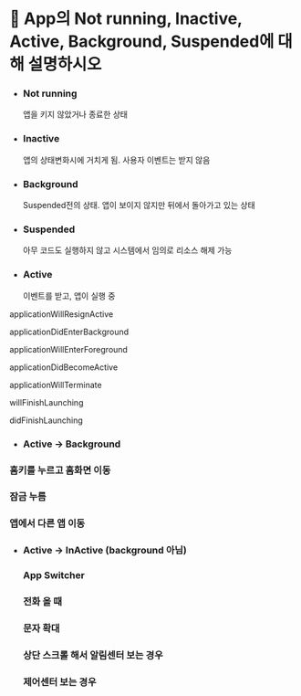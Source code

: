 # 🍎 App의 Not running, Inactive, Active, Background, Suspended에 대해 설명하시오



- ### Not running

  앱을 키지 않았거나 종료한 상태

- ### Inactive

  앱의 상태변화시에 거치게 됨. 사용자 이벤트는 받지 않음

- ### Background

  Suspended전의 상태. 앱이 보이지 않지만 뒤에서 돌아가고 있는 상태

- ### Suspended

  아무 코드도 실행하지 않고 시스템에서 임의로 리소스 해제 가능

- ### Active

  이벤트를 받고, 앱이 실행 중



applicationWillResignActive



applicationDidEnterBackground



applicationWillEnterForeground



applicationDidBecomeActive



applicationWillTerminate



willFinishLaunching



didFinishLaunching

- ### Active -> Background

### 홈키를 누르고 홈화면 이동

### 잠금 누름

### 앱에서 다른 앱 이동



- ### Active -> InActive (background 아님)

  ### App Switcher

  ### 전화 올 때

  ### 문자 확대

  ### 상단 스크롤 해서 알림센터 보는 경우

  ### 제어센터 보는 경우



